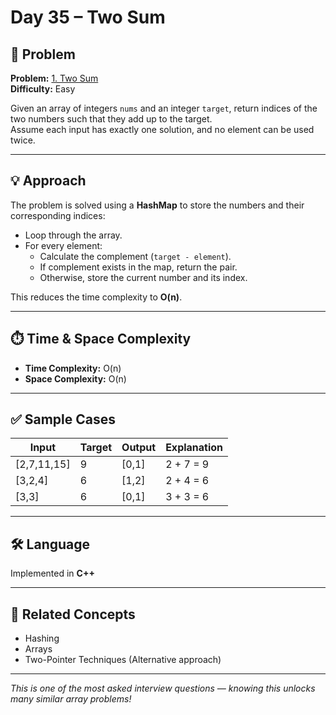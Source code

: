 # Day 35 – Two Sum

## 🧩 Problem

**Problem:** [1. Two Sum](https://leetcode.com/problems/two-sum/)  
**Difficulty:** Easy

Given an array of integers `nums` and an integer `target`, return indices of the two numbers such that they add up to the target.  
Assume each input has exactly one solution, and no element can be used twice.

---

## 💡 Approach

The problem is solved using a **HashMap** to store the numbers and their corresponding indices:
- Loop through the array.
- For every element:
  - Calculate the complement (`target - element`).
  - If complement exists in the map, return the pair.
  - Otherwise, store the current number and its index.
  
This reduces the time complexity to **O(n)**.

---

## ⏱️ Time & Space Complexity

- **Time Complexity:** O(n)
- **Space Complexity:** O(n)

---

## ✅ Sample Cases

| Input               | Target | Output  | Explanation                    |
|--------------------|--------|---------|--------------------------------|
| [2,7,11,15]        | 9      | [0,1]   | 2 + 7 = 9                      |
| [3,2,4]            | 6      | [1,2]   | 2 + 4 = 6                      |
| [3,3]              | 6      | [0,1]   | 3 + 3 = 6                      |

---

## 🛠️ Language

Implemented in **C++**

---

## 🔗 Related Concepts

- Hashing
- Arrays
- Two-Pointer Techniques (Alternative approach)

---

_This is one of the most asked interview questions — knowing this unlocks many similar array problems!_
